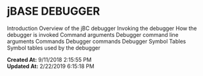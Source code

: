 # jBASE DEBUGGER

Introduction Overview of the jBC debugger Invoking the debugger How the debugger is invoked Command arguments Debugger command line arguments Commands Debugger commands Debugger Symbol Tables Symbol tables used by the debugger  

**Created At:** 9/11/2018 2:15:55 PM  
**Updated At:** 2/22/2019 6:15:18 PM  

